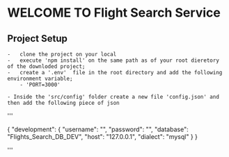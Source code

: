 # WELCOME TO Flight Search Service

## Project Setup
    -   clone the project on your local
    -   execute 'npm install' on the same path as of your root dieretory of the downloded project;
    -   create a '.env'  file in the root directory and add the following environment variable;
        - 'PORT=3000'
    
    - Inside the 'src/config' folder create a new file 'config.json' and then add the following piece of json

'''

{
  "development": {
    "username": "<YourDBLoginName>",
    "password": "<YourDBPassword>",
    "database": "Flights_Search_DB_DEV",
    "host": "127.0.0.1",
    "dialect": "mysql"
  }
}


'''